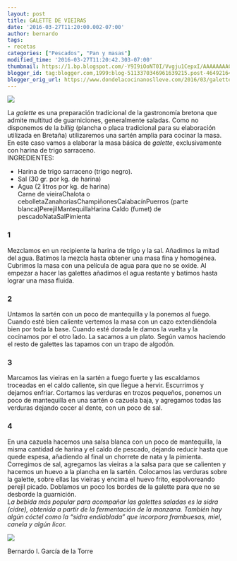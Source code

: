 ```yaml
---
layout: post
title: GALETTE DE VIEIRAS
date: '2016-03-27T11:20:00.002-07:00'
author: bernardo
tags:
- recetas
categories: ["Pescados", "Pan y masas"]
modified_time: '2016-03-27T11:20:42.303-07:00'
thumbnail: https://1.bp.blogspot.com/-Y9I9iOoNT0I/Vvgju1CepxI/AAAAAAAACjE/--h1dw4DgZglUQo15gTFXtOfMRU0OGdNA/s72-c/02.JPG
blogger_id: tag:blogger.com,1999:blog-5113370346961639215.post-4649216408694726389
blogger_orig_url: https://www.dondelacocinanoslleve.com/2016/03/galette-de-vieiras.html
---
```


![](https://1.bp.blogspot.com/-Y9I9iOoNT0I/Vvgju1CepxI/AAAAAAAACjE/--h1dw4DgZglUQo15gTFXtOfMRU0OGdNA/s400/02.JPG)

  
La _galette_ es una preparación tradicional de la gastronomía bretona que admite multitud de guarniciones, generalmente saladas. Como no disponemos de la _billig_ (plancha o placa tradicional para su elaboración utilizada en Bretaña) utilizaremos una sartén amplia para cocinar la masa. En este caso vamos a elaborar la masa básica de _galette_, exclusivamente con harina de trigo sarraceno.  
INGREDIENTES:
* Harina de trigo sarraceno (trigo negro).
* Sal (30 gr. por kg. de harina)
* Agua (2 litros por kg. de harina)  
Carne de vieiraChalota o cebolletaZanahoriasChampiñonesCalabacínPuerros (parte blanca)PerejilMantequillaHarina Caldo (fumet) de pescadoNataSalPimienta  

### 1

Mezclamos en un recipiente la harina de trigo y la sal. Añadimos la mitad del agua. Batimos la mezcla hasta obtener una masa fina y homogénea. Cubrimos la masa con una película de agua para que no se oxide. Al empezar a hacer las galettes añadimos el agua restante y batimos hasta lograr una masa fluida.  

### 2

Untamos la sartén con un poco de mantequilla y la ponemos al fuego. Cuando esté bien caliente vertemos la masa con un cazo extendiéndola bien por toda la base. Cuando esté dorada le damos la vuelta y la cocinamos por el otro lado. La sacamos a un plato. Según vamos haciendo el resto de galettes las tapamos con un trapo de algodón.  

### 3

Marcamos las vieiras en la sartén a fuego fuerte y las escaldamos troceadas en el caldo caliente, sin que llegue a hervir. Escurrimos y dejamos enfriar. Cortamos las verduras en trozos pequeños, ponemos un poco de mantequilla en una sartén o cazuela baja, y agregamos todas las verduras dejando cocer al dente, con un poco de sal.  

### 4

En una cazuela hacemos una salsa blanca con un poco de mantequilla, la misma cantidad de harina y el caldo de pescado, dejando reducir hasta que quede espesa, añadiendo al final un chorrete de nata y la pimienta. Corregimos de sal, agregamos las vieiras a la salsa para que se calienten y hacemos un huevo a la plancha en la sartén. Colocamos las verduras sobre la galette, sobre ellas las vieiras y encima el huevo frito, espolvoreando perejil picado. Doblamos un poco los bordes de la galette para que no se desborde la guarnición.  
_La bebida más popular para acompañar las galettes saladas es la sidra (cidre), obtenida a partir de la fermentación de la manzana. También hay algún cóctel como la “sidra endiablada” que incorpora frambuesas, miel, canela y algún licor._

![](https://2.bp.blogspot.com/-tewaai8WTDs/VvgjWWjm9sI/AAAAAAAACjI/_uDaf0Spr2IOs-y-zaRK2rA2jwfDEk-lA/s400/01.JPG)

Bernardo I. García de la Torre
